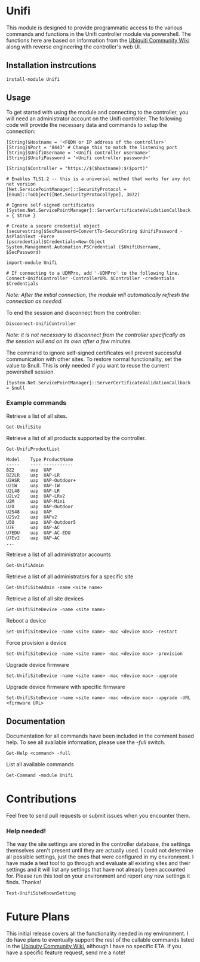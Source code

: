 # Unifi
This module is designed to provide programmatic access to the various commands and functions in the Unifi controller module via powershell. 
The functions here are based on information from the [Ubiquiti Community Wiki](https://ubntwiki.com/products/software/unifi-controller/api) along with reverse engineering the controller's web UI. 
## Installation instrcutions
    install-module Unifi
## Usage
To get started with using the module and connecting to the controller, you will need an administrator account on the Unifi controller. 
The following code will provide the necessary data and commands to setup the connection:
    
    
    [String]$Hostname = '<FQDN or IP address of the controller>'
    [String]$Port = '8443' # Change this to match the listening port
    [String]$UnifiUsername = '<Unifi controller username>'
    [String]$UnifiPassword = '<Unifi controller password>'
    
    [String]$Controller = "https://$($hostname):$($port)"
    
    # Enables TLS1.2 -- this is a universal method that works for any dot net version
    [Net.ServicePointManager]::SecurityProtocol = [Enum]::ToObject([Net.SecurityProtocolType], 3072)
    
    # Ignore self-signed certificates 
    [System.Net.ServicePointManager]::ServerCertificateValidationCallback = { $true }
    
    # Create a secure credential object
    [securestring]$SecPassword=ConvertTo-SecureString $UnifiPassword -AsPlainText -Force
    [pscredential]$Credentials=New-Object System.Management.Automation.PSCredential ($UnifiUsername, $SecPassword)
    
    import-module Unifi
    
    # If connecting to a UDMPro, add '-UDMPro' to the following line.
    Connect-UnifiController -ControllerURL $Controller -credentials $Credentials

*Note: After the initial connection, the module will automatically refresh the connection as needed.*

To end the session and disconnect from the controller:

    Disconnect-UnifiController
*Note: it is not necessary to disconnect from the controller specifically as the session will end on its own after a few minutes.*

The command to ignore self-signed certificates will prevent successful communication with other sites. To restore normal functionality, set the value to $null. This is only needed if you want to reuse the current powershell session.

    [System.Net.ServicePointManager]::ServerCertificateValidationCallback = $null

### Example commands
Retrieve a list of all sites.

    Get-UnifiSite
    
Retrieve a list of all products supported by the controller.

    Get-UnifiProductList
    
    Model    Type ProductName
    -----    ---- -----------
    BZ2      uap  UAP
    BZ2LR    uap  UAP-LR
    U2HSR    uap  UAP-Outdoor+
    U2IW     uap  UAP-IW
    U2L48    uap  UAP-LR
    U2Lv2    uap  UAP-LRv2
    U2M      uap  UAP-Mini
    U2O      uap  UAP-Outdoor
    U2S48    uap  UAP
    U2Sv2    uap  UAPv2
    U5O      uap  UAP-Outdoor5
    U7E      uap  UAP-AC
    U7EDU    uap  UAP-AC-EDU
    U7Ev2    uap  UAP-AC
    ...


Retrieve a list of all administrator accounts

    Get-UnifiAdmin

Retrieve a list of all administrators for a specific site

    Get-UnifiSiteAdmin -name <site name>
    
Retrieve a list of all site devices

    Get-UnifiSiteDevice -name <site name>

Reboot a device

    Set-UnifiSiteDevice -name <site name> -mac <device mac> -restart
    
Force provision a device

    Set-UnifiSiteDevice -name <site name> -mac <device mac> -provision

Upgrade device firmware

    Set-UnifiSiteDevice -name <site name> -mac <device mac> -upgrade
    
Upgrade device firmware with specific firmware

    Set-UnifiSiteDevice -name <site name> -mac <device mac> -upgrade -URL <firmware URL>
    

## Documentation
Documentation for all commands have been included in the comment based help. To see all available information, please use the *-full* switch.

    Get-Help <command> -full
    
List all available commands

    Get-Command -module Unifi

# Contributions
Feel free to send pull requests or submit issues when you encounter them.
### Help needed!
The way the site settings are stored in the controller database, the settings themselves aren't present until they are actually used. I could not determine all possible settings, just the ones that were configured in my environment. I have made a test tool to go through and evaluate all existing sites and their settings and it will list any settings that have not already been accounted for. Please run this tool on your environment and report any new settings it finds. Thanks!

    Test-UnifiSiteKnownSetting

# Future Plans

This initial release covers all the functionality needed in my environment. I do have plans to eventually support the rest of the callable commands listed in the [Ubiquity Community Wiki](https://ubntwiki.com/products/software/unifi-controller/api), although I have no specific ETA. If you have a specific feature request, send me a note!
